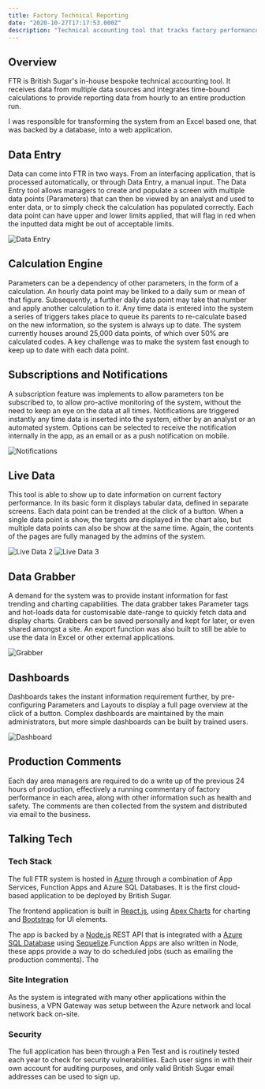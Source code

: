 ```yaml
---
title: Factory Technical Reporting
date: "2020-10-27T17:17:53.000Z"
description: "Technical accounting tool that tracks factory performance. Including stocks, analysis, factory IoT devices, inputs and outputs"
---
```


## Overview

FTR is British Sugar's in-house bespoke technical accounting tool. It receives data from multiple data sources and integrates time-bound calculations to provide reporting data from hourly to an entire production run.

I was responsible for transforming the system from an Excel based one, that was backed by a database, into a web application.

## Data Entry

Data can come into FTR in two ways. From an interfacing application, that is processed automatically, or through Data Entry, a manual input. The Data Entry tool allows managers to create and populate a screen with multiple data points (Parameters) that can then be viewed by an analyst and used to enter data, or to simply check the calculation has populated correctly. Each data point can have upper and lower limits applied, that will flag in red when the inputted data might be out of acceptable limits.

![Data Entry](./Data-Entry-01.png)

## Calculation Engine

Parameters can be a dependency of other parameters, in the form of a calculation. An hourly data point may be linked to a daily sum or mean of that figure. Subsequently, a further daily data point may take that number and apply another calculation to it. Any time data is entered into the system a series of triggers takes place to queue its parents to re-calculate based on the new information, so the system is always up to date. The system currently houses around 25,000 data points, of which over 50% are calculated codes. A key challenge was to make the system fast enough to keep up to date with each data point.

## Subscriptions and Notifications

A subscription feature was implements to allow parameters ton be subscribed to, to allow pro-active monitoring of the system, without the need to keep an eye on the data at all times. Notifications are triggered instantly any time data is inserted into the system, either by an analyst or an automated system. Options can be selected to receive the notification internally in the app, as an email or as a push notification on mobile.

![Notifications](./Notifications-02.png)

## Live Data

This tool is able to show up to date information on current factory performance. In its basic form it displays tabular data, defined in separate screens. Each data point can be trended at the click of a button. When a single data point is show, the targets are displayed in the chart also, but multiple data points can also be show at the same time. Again, the contents of the pages are fully managed by the admins of the system.

![Live Data 2](./Live-Data-02.png)
![Live Data 3](./Live-Data-03.png)

## Data Grabber

A demand for the system was to provide instant information for fast trending and charting capabilities. The data grabber takes Parameter tags and hot-loads data for customisable date-range to quickly fetch data and display charts. Grabbers can be saved personally and kept for later, or even shared amongst a site. An export function was also built to still be able to use the data in Excel or other external applications.

![Grabber](./Grabber-03.png)

## Dashboards

Dashboards takes the instant information requirement further, by pre-configuring Parameters and Layouts to display a full page overview at the click of a button. Complex dashboards are maintained by the main administrators, but more simple dashboards can be built by trained users.

![Dashboard](./Dashboard-02.png)

## Production Comments

Each day area managers are required to do a write up of the previous 24 hours of production, effectively a running commentary of factory performance in each area, along with other information such as health and safety. The comments are then collected from the system and distributed via email to the business.

## Talking Tech

### Tech Stack

The full FTR system is hosted in [Azure](https://azure.microsoft.com/en-us/) through a combination of App Services, Function Apps and Azure SQL Databases. It is the first cloud-based application to be deployed by British Sugar.

The frontend application is built in [React.js](https://reactjs.org/), using [Apex Charts](https://apexcharts.com/) for charting and [Bootstrap](https://getbootstrap.com) for UI elements.

The app is backed by a [Node.js](https://nodejs.org) REST API that is integrated with a [Azure SQL Database](https://azure.microsoft.com/en-gb/services/sql-database/) using [Sequelize](https://sequelize.org/).Function Apps are also written in Node, these apps provide a way to do scheduled jobs (such as emailing the production comments). The

### Site Integration

As the system is integrated with many other applications within the business, a VPN Gateway was setup between the Azure network and local network back on-site.

### Security

The full application has been through a Pen Test and is routinely tested each year to check for security vulnerabilities. Each user signs in with their own account for auditing purposes, and only valid British Sugar email addresses can be used to sign up.
